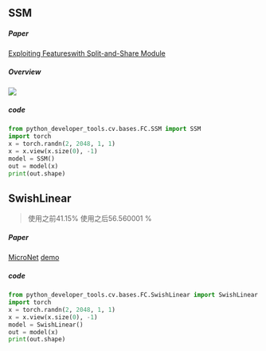## SSM
##### Paper
[Exploiting Featureswith Split-and-Share Module](https://arxiv.org/abs/2108.04500)
##### Overview
![](../../../../temimg/SSM.png)
##### code
```python
from python_developer_tools.cv.bases.FC.SSM import SSM
import torch
x = torch.randn(2, 2048, 1, 1)
x = x.view(x.size(0), -1)
model = SSM()
out = model(x)
print(out.shape)
```

## SwishLinear
> 使用之前41.15% 使用之后56.560001 %
##### Paper
[MicroNet](https://arxiv.org/abs/2108.05894)
[demo](../../../../test/cv/bases/FC/train_SwishLinear.py)
##### code
```python
from python_developer_tools.cv.bases.FC.SwishLinear import SwishLinear
import torch
x = torch.randn(2, 2048, 1, 1)
x = x.view(x.size(0), -1)
model = SwishLinear()
out = model(x)
print(out.shape)
```
